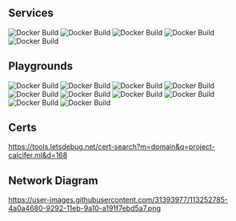 ## Services

![Docker Build](https://github.com/UTSCC09/project-calcifer/actions/workflows/ssh-service.yml/badge.svg)
![Docker Build](https://github.com/UTSCC09/project-calcifer/actions/workflows/docsync-service.yml/badge.svg)
![Docker Build](https://github.com/UTSCC09/project-calcifer/actions/workflows/api-service.yml/badge.svg)
![Docker Build](https://github.com/UTSCC09/project-calcifer/actions/workflows/client-service.yml/badge.svg)
![Docker Build](https://github.com/UTSCC09/project-calcifer/actions/workflows/nginx-proxy.yml/badge.svg)

## Playgrounds

![Docker Build](https://github.com/UTSCC09/project-calcifer/actions/workflows/kind-playground.yml/badge.svg)
![Docker Build](https://github.com/UTSCC09/project-calcifer/actions/workflows/dind-playground.yml/badge.svg)
![Docker Build](https://github.com/UTSCC09/project-calcifer/actions/workflows/c-playground.yml/badge.svg)
![Docker Build](https://github.com/UTSCC09/project-calcifer/actions/workflows/python-playground.yml/badge.svg)
![Docker Build](https://github.com/UTSCC09/project-calcifer/actions/workflows/node-playground.yml/badge.svg)
![Docker Build](https://github.com/UTSCC09/project-calcifer/actions/workflows/react-playground.yml/badge.svg)
![Docker Build](https://github.com/UTSCC09/project-calcifer/actions/workflows/angular-playground.yml/badge.svg)
![Docker Build](https://github.com/UTSCC09/project-calcifer/actions/workflows/rust-playground.yml/badge.svg)
![Docker Build](https://github.com/UTSCC09/project-calcifer/actions/workflows/go-playground.yml/badge.svg)
![Docker Build](https://github.com/UTSCC09/project-calcifer/actions/workflows/vue-playground.yml/badge.svg)

<!-- ## Deploy

![Docker Build](https://github.com/UTSCC09/project-calcifer/actions/workflows/deploy.yml/badge.svg) -->

## Certs

https://tools.letsdebug.net/cert-search?m=domain&q=project-calcifer.ml&d=168

## Network Diagram

https://user-images.githubusercontent.com/31393977/113252785-4a0a4680-9292-11eb-9a10-a191f7ebd5a7.png

